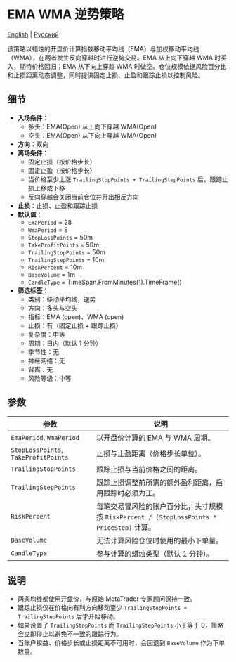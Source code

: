 # EMA WMA 逆势策略
[English](README.md) | [Русский](README_ru.md)

该策略以蜡烛的开盘价计算指数移动平均线（EMA）与加权移动平均线（WMA），在两者发生反向穿越时进行逆势交易。EMA 从上向下穿越 WMA 时买入，期待价格回归；EMA 从下向上穿越 WMA 时做空。仓位规模依据风险百分比和止损距离动态调整，同时提供固定止损、止盈和跟踪止损以控制风险。

## 细节

- **入场条件**：
  - 多头：EMA(Open) 从上向下穿越 WMA(Open)
  - 空头：EMA(Open) 从下向上穿越 WMA(Open)
- **方向**：双向
- **离场条件**：
  - 固定止损（按价格步长）
  - 固定止盈（按价格步长）
  - 当价格至少上涨 `TrailingStopPoints + TrailingStepPoints` 后，跟踪止损上移或下移
  - 反向穿越会关闭当前仓位并开出相反方向
- **止损**：止损、止盈和跟踪止损
- **默认值**：
  - `EmaPeriod` = 28
  - `WmaPeriod` = 8
  - `StopLossPoints` = 50m
  - `TakeProfitPoints` = 50m
  - `TrailingStopPoints` = 50m
  - `TrailingStepPoints` = 10m
  - `RiskPercent` = 10m
  - `BaseVolume` = 1m
  - `CandleType` = TimeSpan.FromMinutes(1).TimeFrame()
- **筛选标签**：
  - 类别：移动平均线，逆势
  - 方向：多头与空头
  - 指标：EMA (open)、WMA (open)
  - 止损：有（固定止损 + 跟踪止损）
  - 复杂度：中等
  - 周期：日内（默认 1 分钟）
  - 季节性：无
  - 神经网络：无
  - 背离：无
  - 风险等级：中等

## 参数

| 参数 | 说明 |
| --- | --- |
| `EmaPeriod`, `WmaPeriod` | 以开盘价计算的 EMA 与 WMA 周期。 |
| `StopLossPoints`, `TakeProfitPoints` | 止损与止盈距离（价格步长单位）。 |
| `TrailingStopPoints` | 跟踪止损与当前价格之间的距离。 |
| `TrailingStepPoints` | 跟踪止损调整前所需的额外盈利距离，启用跟踪时必须为正。 |
| `RiskPercent` | 每笔交易冒风险的账户百分比，头寸规模按 `RiskPercent / (StopLossPoints * PriceStep)` 计算。 |
| `BaseVolume` | 无法计算风险仓位时使用的最小下单量。 |
| `CandleType` | 参与计算的蜡烛类型（默认 1 分钟）。 |

## 说明

- 两条均线都使用开盘价，与原始 MetaTrader 专家顾问保持一致。
- 跟踪止损仅在价格向有利方向移动至少 `TrailingStopPoints + TrailingStepPoints` 后才开始移动。
- 如果设置了 `TrailingStopPoints` 而 `TrailingStepPoints` 小于等于 0，策略会立即停止以避免不一致的跟踪行为。
- 当账户权益、价格步长或止损距离不可用时，会回退到 `BaseVolume` 作为下单数量。
